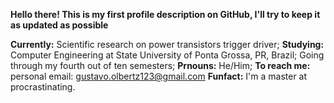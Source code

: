 **Hello there! This is my first profile description on GitHub, I'll try to keep it as updated as possible**
 
**Currently:** Scientific research on power transistors trigger driver;
**Studying:** Computer Engineering at State University of Ponta Grossa, PR, Brazil; Going through my fourth out of ten semesters;
**Prnouns:** He/Him;
**To reach me:** personal email: gustavo.olbertz123@gmail.com
**Funfact:** I'm a master at procrastinating.

